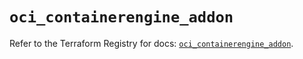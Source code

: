 # `oci_containerengine_addon`

Refer to the Terraform Registry for docs: [`oci_containerengine_addon`](https://registry.terraform.io/providers/oracle/oci/7.19.0/docs/resources/containerengine_addon).
